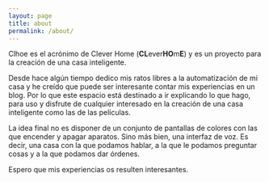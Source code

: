 ```yaml
---
layout: page
title: about
permalink: /about/
---
```


Clhoe es el acrónimo de Clever Home (**CL**ever**HO**m**E**) y es un proyecto para la creación de una casa inteligente.

Desde hace algún tiempo dedico mis ratos libres a la automatización de mi casa y he creído que puede ser interesante contar mis experiencias en un blog. Por lo que este espacio está destinado a ir explicando lo que hago, para uso y disfrute de cualquier interesado en la creación de una casa inteligente como las de las películas.

La idea final no es disponer de un conjunto de pantallas de colores con las que encender y apagar aparatos. Sino más bien, una interfaz de voz. Es decir, una casa con la que podamos hablar, a la que le podamos preguntar cosas y a la que podamos dar órdenes.

Espero que mis experiencias os resulten interesantes.

